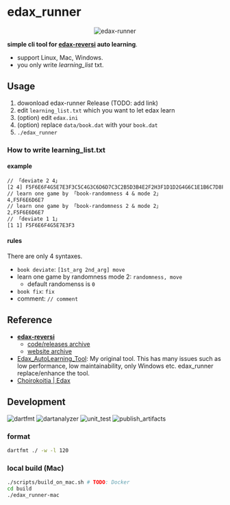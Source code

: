 # edax_runner
<p align="center">
<img src="https://github.com/sensuikan1973/edax_runner/blob/main/resources/logo.png?raw=true" alt="edax-runner" />
</p>

**simple cli tool for [edax-reversi](https://github.com/abulmo/edax-reversi) auto learning**.

- support Linux, Mac, Windows.
- you only write _learning_list_ txt.

## Usage
1. dowonload edax-runner Release (TODO: add link)
2. edit `learning_list.txt` which you want to let edax learn
3. (option) edit `edax.ini`
4. (option) replace `data/book.dat` with your `book.dat`
5. `./edax_runner`

### How to write learning_list.txt
#### example
```learning_list.txt
// 「deviate 2 4」
[2 4] F5F6E6F4G5E7E3F3C5C4G3C6D6D7C3C2B5D3B4E2F2H3F1D1D2G4G6C1E1B6C7D8F7H4F8G7
// learn one game by 「book-randomness 4 & mode 2」
4,F5F6E6D6E7
// learn one game by 「book-randomness 2 & mode 2」
2,F5F6E6D6E7
// 「deviate 1 1」
[1 1] F5F6E6F4G5E7E3F3
```

#### rules
There are only 4 syntaxes.

- `book deviate`: `[1st_arg 2nd_arg] move`
- learn one game by randomness mode 2: `randomness, move`
  - default randomenss is `0`
- `book fix`: `fix`
- comment: `// comment`

## Reference
- **[edax-reversi](https://github.com/abulmo/edax-reversi)**
  - [code/releases archive](https://code.google.com/archive/p/edax-reversi/downloads)
  - [website archive](https://archive.is/KshiN)
- [Edax_AutoLearning_Tool](https://github.com/sensuikan1973/Edax_AutoLearning_Tool): My original tool. This has many issues such as low performance, low maintainability, only Windows etc. edax_runner replace/enhance the tool.
- [Choirokoitia | Edax](https://choi.lavox.net/edax/start)

## Development
![dartfmt](https://github.com/sensuikan1973/edax_runner/workflows/dartfmt/badge.svg?event=push)
![dartanalyzer](https://github.com/sensuikan1973/edax_runner/workflows/dartanalyzer/badge.svg?event=push)
![unit_test](https://github.com/sensuikan1973/edax_runner/workflows/unit_test/badge.svg?event=push)
![publish_artifacts](https://github.com/sensuikan1973/edax_runner/workflows/publish_artifacts/badge.svg?event=push)

### format
```sh
dartfmt ./ -w -l 120
```

### local build (Mac)
```sh
./scripts/build_on_mac.sh # TODO: Docker
cd build
./edax_runner-mac
```
